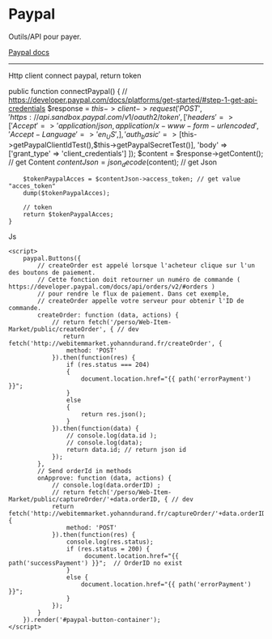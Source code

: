 Paypal
===================

Outils/API pour payer.

[Paypal docs](https://developer.paypal.com/docs/platforms/get-started/)

-------------------

Http client connect paypal, return token


   public function connectPaypal() {
        // https://developer.paypal.com/docs/platforms/get-started/#step-1-get-api-credentials
        $response = $this->client->request('POST', 'https://api.sandbox.paypal.com/v1/oauth2/token', [
            'headers' => [
                'Accept' => 'application/json, application/x-www-form-urlencoded',
                'Accept-Language' => 'en_US',
            ],
            'auth_basic' =>  [$this->getPaypalClientIdTest(),$this->getPaypalSecretTest()],
            'body' => ['grant_type' => 'client_credentials']
        ]);
        $content = $response->getContent(); // get Content
        $contentJson = json_decode($content); // get Json

        $tokenPaypalAcces = $contentJson->access_token; // get value "acces_token"
        dump($tokenPaypalAcces);

        // token
        return $tokenPaypalAcces;
    }



Js


<script src="https://www.paypal.com/sdk/js?client-id=CLIENT-ID-TOKEN"></script> <!-- Prod Token  -->  

    <script>
        paypal.Buttons({
            // createOrder est appelé lorsque l'acheteur clique sur l'un des boutons de paiement.
            // Cette fonction doit retourner un numéro de commande ( https://developer.paypal.com/docs/api/orders/v2/#orders )
            // pour rendre le flux de paiement. Dans cet exemple,
            // createOrder appelle votre serveur pour obtenir l'ID de commande.
            createOrder: function (data, actions) {
                // return fetch('/perso/Web-Item-Market/public/createOrder', { // dev
                   return fetch('http://webitemmarket.yohanndurand.fr/createOrder', {
                    method: 'POST'
                }).then(function(res) {
                    if (res.status === 204)
                    {
                        document.location.href="{{ path('errorPayment') }}";
                    }
                    else
                    {
                        return res.json();
                    }
                }).then(function(data) {
                    // console.log(data.id );
                    // console.log(data);
                    return data.id; // return json id
                });
            },
            // Send orderId in methods
            onApprove: function (data, actions) {
                // console.log(data.orderID) ;
                // return fetch('/perso/Web-Item-Market/public/captureOrder/'+data.orderID, { // dev
                return fetch('http://webitemmarket.yohanndurand.fr/captureOrder/'+data.orderID, {
                    method: 'POST'
                }).then(function(res) {
                    console.log(res.status);
                    if (res.status = 200) {
                         document.location.href="{{  path('successPayment') }}";  // OrderID no exist
                    }
                    else {
                        document.location.href="{{ path('errorPayment') }}";
                    }
                });
            }
        }).render('#paypal-button-container');
    </script>
